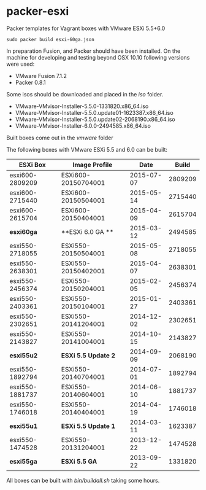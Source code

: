 # packer-esxi
Packer templates for Vagrant boxes with VMware ESXi 5.5+6.0

```
sudo packer build esxi-60ga.json
```

In preparation Fusion, and Packer should have been installed. On the machine
for developing and testing beyond OSX 10.10 following versions were used:

* VMware Fusion 7.1.2
* Packer 0.8.1

Some isos should be downloaded and placed in the *iso* folder.

* VMware-VMvisor-Installer-5.5.0-1331820.x86_64.iso
* VMware-VMvisor-Installer-5.5.0.update01-1623387.x86_64.iso
* VMware-VMvisor-Installer-5.5.0.update02-2068190.x86_64.iso
* VMware-VMvisor-Installer-6.0.0-2494585.x86_64.iso

Built boxes come out in the *vmware* folder

The following boxes with VMware ESXi 5.5 and 6.0 can be built:

| ESXi Box        | Image Profile         | Date       | Build
| --------------- | --------------------- | ---------- | -------
| esxi600-2809209 | ESXi600-20150704001   | 2015-07-07 | 2809209
| esxi600-2715440 | ESXi600-20150504001   | 2015-05-14 | 2715440
| esxi600-2615704 | ESXi600-20150404001   | 2015-04-09 | 2615704
| **esxi60ga**    | **ESXi 6.0 GA **      | 2015-03-12 | 2494585
| esxi550-2718055 | ESXi550-20150504001   | 2015-05-08 | 2718055
| esxi550-2638301 | ESXi550-20150402001   | 2015-04-07 | 2638301
| esxi550-2456374 | ESXi550-20150204001   | 2015-02-05 | 2456374
| esxi550-2403361 | ESXi550-20150104001   | 2015-01-27 | 2403361
| esxi550-2302651 | ESXi550-20141204001   | 2014-12-02 | 2302651
| esxi550-2143827 | ESXi550-20141004001   | 2014-10-15 | 2143827
| **esxi55u2**    | **ESXi 5.5 Update 2** | 2014-09-09 | 2068190
| esxi550-1892794 | ESXi550-20140704001   | 2014-07-01 | 1892794
| esxi550-1881737 | ESXi550-20140604001   | 2014-06-10 | 1881737
| esxi550-1746018 | ESXi550-20140404001   | 2014-04-19 | 1746018
| **esxi55u1**    | **ESXi 5.5 Update 1** | 2014-03-11 | 1623387
| esxi550-1474528 | ESXi550-20131204001   | 2013-12-22 | 1474528
| **esxi55ga**    | **ESXi 5.5 GA**       | 2013-09-22 | 1331820

All boxes can be built with *bin/buildall.sh* taking some hours.
